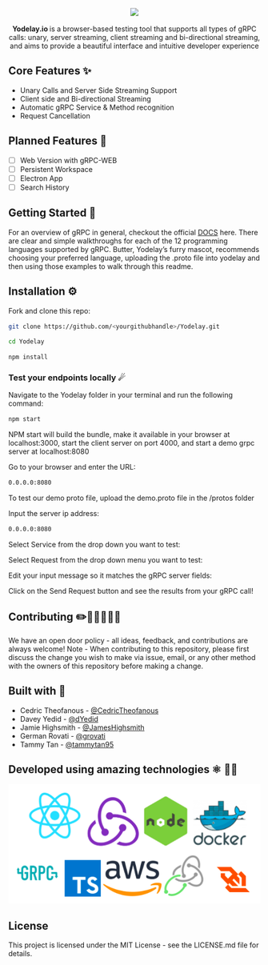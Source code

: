 <p align="center">
  <img src="./src/assets/logo_gif.gif" />
</p>

<p align="center">
  <b>Yodelay.io </b> is a browser-based testing tool that supports all types of gRPC calls: unary, server streaming, client streaming and bi-directional streaming, and aims to provide a beautiful interface and intuitive developer experience
</p>

## Core Features ✨

- Unary Calls and Server Side Streaming Support
- Client side and Bi-directional Streaming
- Automatic gRPC Service & Method recognition
- Request Cancellation

## Planned Features 🚧

- [ ] Web Version with gRPC-WEB
- [ ] Persistent Workspace
- [ ] Electron App
- [ ] Search History

## Getting Started 🚀

For an overview of gRPC in general, checkout the official [DOCS](https://grpc.io/docs/) here. There are clear and simple walkthroughs for each of the 12 programming languages supported by gRPC. Butter, Yodelay’s furry mascot, recommends choosing your preferred language, uploading the .proto file into yodelay and then using those examples to walk through this readme.

## Installation ⚙

Fork and clone this repo:

```sh
git clone https://github.com/<yourgithubhandle>/Yodelay.git
```

```sh
cd Yodelay
```

```sh
npm install
```

### Test your endpoints locally ☄

Navigate to the Yodelay folder in your terminal and run the following command:

```sh
npm start
```

NPM start will build the bundle, make it available in your browser at localhost:3000, start the client server on port 4000, and start a demo grpc server at localhost:8080

Go to your browser and enter the URL:

```sh
0.0.0.0:8080
```

To test our demo proto file, upload the demo.proto file in the /protos folder

Input the server ip address:

```sh
0.0.0.0:8080
```

Select Service from the drop down you want to test:

Select Request from the drop down menu you want to test:

Edit your input message so it matches the gRPC server fields:

Click on the Send Request button and see the results from your gRPC call!

## Contributing ✏️👩‍💻👨‍💻📓

We have an open door policy - all ideas, feedback, and contributions are always welcome!
Note - When contributing to this repository, please first discuss the change you wish to make via issue, email, or any other method with the owners of this repository before making a change.

## Built with 💛

- Cedric Theofanous - <a href="https://github.com/CedricTheofanous">@CedricTheofanous</a>
- Davey Yedid - <a href="https://github.com/dYedid">@dYedid</a>
- Jamie Highsmith - <a href="https://github.com/JamesHighsmith">@JamesHighsmith</a>
- German Rovati - <a href="https://github.com/grovati">@grovati</a>
- Tammy Tan - <a href="https://github.com/tammytan95">@tammytan95</a>

## Developed using amazing technologies ⚛ 🐳🚢

  <p float="left">
    <img src="./src/assets/technologies.png" width="600"/>
  </p>

## License

This project is licensed under the MIT License - see the LICENSE.md file for details.
